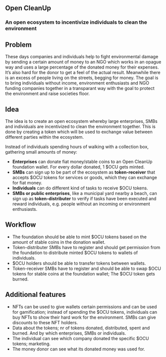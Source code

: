 ## Open CleanUp

### An open ecosystem to incentivize individuals to clean the environment

## Problem

These days companies and individuals help to fight environmental damage by sending a certain amount of money to an NGO which works in an opague way and uses a large percentage of the donated money for their expenses. It’s also hard for the donor to get a feel of the actual result. Meanwhile there is an excess of people living on the streets, begging for money.
The goal is to bring individuals without income, environment enthusiasts and NGO funding companies together in a transparant way with the goal to protect the environment and raise societies floor.

## Idea

The idea is to create an open ecosystem whereby large enterprises, SMBs and individuals are incentivized to clean the environment together. This is done by creating a token which will be used to exchange value between different parties within the ecosystem.

Instead of individuals spending hours of walking with a collection box, gathering small amounts of money:

- **Enterprises** can donate fiat money/stable coins to an Open CleanUp foundation wallet. For every dollar donated, 1 $OCU gets minted.
- **SMBs** can sign up to be part of the ecosystem as **token-receiver** that accepts $OCU tokens for services or goods, which they can exchange for fiat money.
- **Individuals** can do different kind of tasks to receive $OCU tokens.
- **SMBs or public enterprises**, like a municipal yard nearby a beach, can sign up as **token-distributer** to verify if tasks have been executed and reward individuals, e.g. people without an incoming or environment enthusiasts.

## Workflow

- The foundation should be able to mint $OCU tokens based on the amount of stable coins in the donation wallet.
- Token-distributer SMBs have to register and should get permission from the foundation to distribute minted $OCU tokens to wallets of individuals.
- $OCU holders should be able to transfer tokens between wallets.
- Token-receiver SMBs have to register and should be able to swap $OCU tokens for stable coins at the foundation wallet; The $OCU token gets burned.

## Additional features

- NFTs can be used to give wallets certain permissions and can be used for gamification;
  instead of spending the $OCU tokens, individuals can buy NFTs to show their hard work for the environment. SMBs can give discounts to these NFT holders.
- Data about the tokens; nr of tokens donated, distributed, spent and burned. And by which enterprises, SMBs or individuals.
- The individual can see which company donated the specific $OCU tokens; marketing.
- The money donor can see what its donated money was used for.
